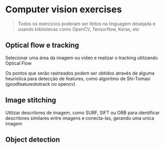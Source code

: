 # Computer vision exercises

> Todos os exercicios poderam ser feitos na linguagem desejada e usando bibliotecas como OpenCV, Tensorflow, Keras, etc

## Optical flow e tracking

Selecionar uma área da imagem ou video e realizar o tracking utilizando Optical Flow

Os pontos que serão rastreados podem ser obtidos através de alguma heuristica para detecção de features, como algoritmo de Shi-Tomasi (goodfeaturestotrack no opencv)


## Image stitching

Utilizar descritores de imagem, como SURF, SIFT ou ORB para identificar descritores similares entre imagens e conecta-las, gerando uma unica imagem




## Object detection


